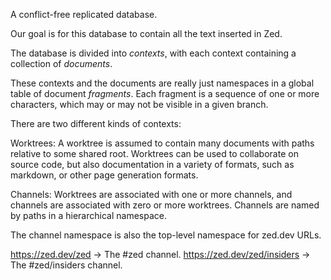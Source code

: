 A conflict-free replicated database.

Our goal is for this database to contain all the text inserted in Zed.

The database is divided into *contexts*, with each context containing a collection of *documents*.

These contexts and the documents are really just namespaces in a global table of document *fragments*. Each fragment is a sequence of one or more characters, which may or may not be visible in a given branch.

There are two different kinds of contexts:

Worktrees: A worktree is assumed to contain many documents with paths relative to some shared root. Worktrees can be used to collaborate on source code, but also documentation in a variety of formats, such as markdown, or other page generation formats.

Channels: Worktrees are associated with one or more channels, and channels are associated with zero or more worktrees. Channels are named by paths in a hierarchical namespace.

The channel namespace is also the top-level namespace for zed.dev URLs.

https://zed.dev/zed -> The #zed channel.
https://zed.dev/zed/insiders -> The #zed/insiders channel.
